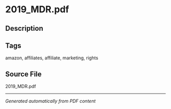 # 2019_MDR.pdf

## Description

## Tags
amazon, affiliates, affiliate, marketing, rights

## Source File
2019_MDR.pdf

---
*Generated automatically from PDF content*
